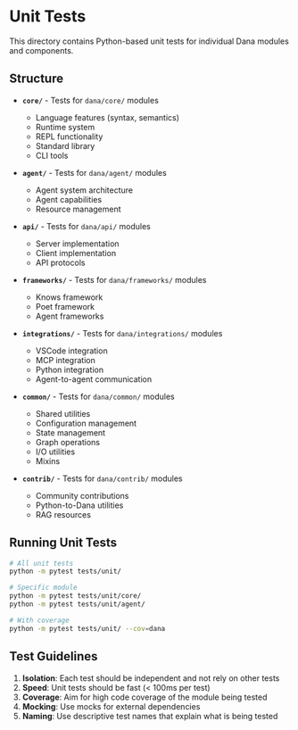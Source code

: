 # Unit Tests

This directory contains Python-based unit tests for individual Dana modules and components.

## Structure

- **`core/`** - Tests for `dana/core/` modules
  - Language features (syntax, semantics)
  - Runtime system
  - REPL functionality
  - Standard library
  - CLI tools

- **`agent/`** - Tests for `dana/agent/` modules
  - Agent system architecture
  - Agent capabilities
  - Resource management

- **`api/`** - Tests for `dana/api/` modules
  - Server implementation
  - Client implementation
  - API protocols

- **`frameworks/`** - Tests for `dana/frameworks/` modules
  - Knows framework
  - Poet framework
  - Agent frameworks

- **`integrations/`** - Tests for `dana/integrations/` modules
  - VSCode integration
  - MCP integration
  - Python integration
  - Agent-to-agent communication

- **`common/`** - Tests for `dana/common/` modules
  - Shared utilities
  - Configuration management
  - State management
  - Graph operations
  - I/O utilities
  - Mixins

- **`contrib/`** - Tests for `dana/contrib/` modules
  - Community contributions
  - Python-to-Dana utilities
  - RAG resources

## Running Unit Tests

```bash
# All unit tests
python -m pytest tests/unit/

# Specific module
python -m pytest tests/unit/core/
python -m pytest tests/unit/agent/

# With coverage
python -m pytest tests/unit/ --cov=dana
```

## Test Guidelines

1. **Isolation**: Each test should be independent and not rely on other tests
2. **Speed**: Unit tests should be fast (< 100ms per test)
3. **Coverage**: Aim for high code coverage of the module being tested
4. **Mocking**: Use mocks for external dependencies
5. **Naming**: Use descriptive test names that explain what is being tested 